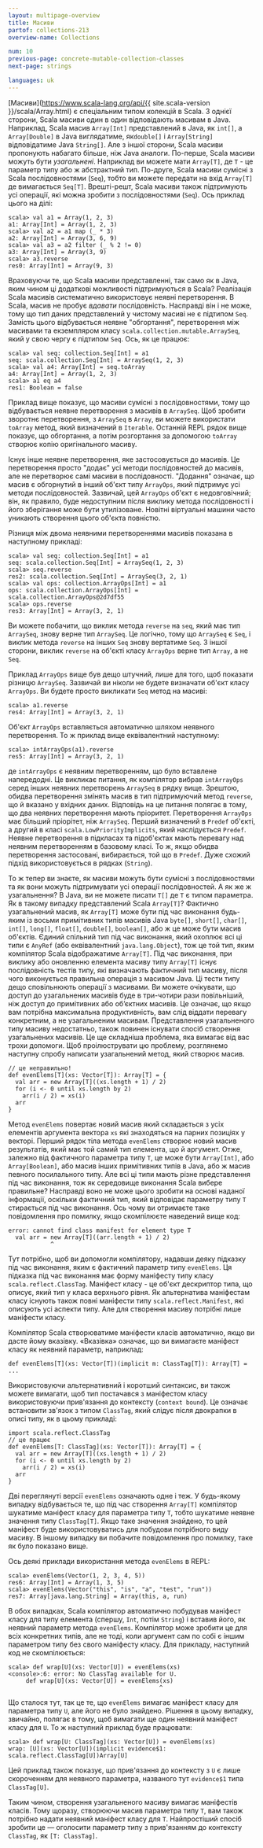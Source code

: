 ```yaml
---
layout: multipage-overview
title: Масиви
partof: collections-213
overview-name: Collections

num: 10
previous-page: concrete-mutable-collection-classes
next-page: strings

languages: uk
---
```


[Масиви](https://www.scala-lang.org/api/{{ site.scala-version }}/scala/Array.html) є спеціальним типом колекцій в Scala. З однієї сторони, Scala масиви один в один відповідають масивам в Java. Наприклад, Scala масив `Array[Int]` представлений в Java, як `int[]`, а `Array[Double]` в Java виглядатиме, як`double[]` і `Array[String]` відповідатиме Java `String[]`. Але з іншої сторони, Scala масиви пропонують набагато більше, ніж Java аналоги. По-перше, Scala масиви можуть бути _узагальнені_. Наприклад ви можете мати `Array[T]`, де `T` - це параметр типу або ж абстрактний тип. По-друге, Scala масиви сумісні з Scala послідовностями (`Seq`), тобто ви можете передати на вхід `Array[T]` де вимагається `Seq[T]`. Врешті-решт, Scala масиви також підтримують усі операції, які можна зробити з послідовностями (`Seq`). Ось приклад цього на ділі:

    scala> val a1 = Array(1, 2, 3)
    a1: Array[Int] = Array(1, 2, 3)
    scala> val a2 = a1 map (_ * 3)
    a2: Array[Int] = Array(3, 6, 9)
    scala> val a3 = a2 filter (_ % 2 != 0)
    a3: Array[Int] = Array(3, 9)
    scala> a3.reverse
    res0: Array[Int] = Array(9, 3)

Враховуючи те, що Scala масиви представленні, так само як в Java, яким чином ці додаткові можливості підтримуються в Scala? Реалізація Scala масивів систематично використовує неявні перетворення. В Scala, масив не пробує _вдавати_ послідовність. Насправді він і не може, тому що тип даних представлений у чистому масиві не є підтипом `Seq`. Замість цього відбувається неявне "обгортання", перетворення між масивами та екземпляром класу `scala.collection.mutable.ArraySeq`, який у свою чергу є підтипом `Seq`. Ось, як це працює:

    scala> val seq: collection.Seq[Int] = a1
    seq: scala.collection.Seq[Int] = ArraySeq(1, 2, 3)
    scala> val a4: Array[Int] = seq.toArray
    a4: Array[Int] = Array(1, 2, 3)
    scala> a1 eq a4
    res1: Boolean = false

Приклад вище показує, що масиви сумісні з послідовностями, тому що відбувається неявне перетворення з масивів в `ArraySeq`. Щоб зробити зворотнє перетворення, з `ArraySeq` в `Array`, ви можете використати `toArray` метод, який визначений в `Iterable`. Останній REPL рядок вище показує, що обгортання, а потім розгортання за допомогою `toArray` створює копію оригінального масиву.

Існує інше неявне перетворення, яке застосовується до масивів. Це перетворення просто "додає" усі методи послідовностей до масивів, але не перетворює самі масиви в послідовності. "Додання" означає, що масив є обгорнутий в інший об'єкт типу `ArrayOps`, який підтримує усі методи послідовностей. Зазвичай, цей `ArrayOps` об'єкт є недовговічний; він, як правило, буде недоступним після виклику метода послідовності і його зберігання може бути утилізоване. Новітні віртуальні машини часто уникають створення цього об'єкта повністю.

Різниця між двома неявними перетвореннями масивів показана в наступному прикладі:

    scala> val seq: collection.Seq[Int] = a1
    seq: scala.collection.Seq[Int] = ArraySeq(1, 2, 3)
    scala> seq.reverse
    res2: scala.collection.Seq[Int] = ArraySeq(3, 2, 1)
    scala> val ops: collection.ArrayOps[Int] = a1
    ops: scala.collection.ArrayOps[Int] = scala.collection.ArrayOps@2d7df55
    scala> ops.reverse
    res3: Array[Int] = Array(3, 2, 1)

Ви можете побачити, що виклик метода `reverse` на `seq`, який має тип `ArraySeq`, знову верне тип `ArraySeq`. Це логічно, тому що `ArraySeq` є `Seq`, і виклик метода `reverse` на інших `Seq` знову вертатиме `Seq`. З іншої сторони, виклик `reverse` на об'єкті класу `ArrayOps` верне тип `Array`, а не `Seq`.

Приклад `ArrayOps` вище був дещо штучний, лише для того, щоб показати різницю `ArraySeq`. Зазвичай ви ніколи не будете визначати об'єкт класу `ArrayOps`. Ви будете просто викликати `Seq` метод на масиві:

    scala> a1.reverse
    res4: Array[Int] = Array(3, 2, 1)

Об'єкт `ArrayOps` вставляється автоматично шляхом неявного перетворення. То ж приклад вище еквівалентний наступному:

    scala> intArrayOps(a1).reverse
    res5: Array[Int] = Array(3, 2, 1)

де `intArrayOps` є неявним перетворенням, що було вставлене напередодні. Це викликає питання, як компілятор вибрав `intArrayOps` серед інших неявних перетворень `ArraySeq` в рядку вище. Зрештою, обидва перетворення змінять масив в тип підтримуючий метод `reverse`, що й вказано у вхідних даних. Відповідь на це питання полягає в тому, що два неявних перетворення мають пріоритет. Перетворення `ArrayOps` має більший пріорітет, ніж `ArraySeq`. Перший визначений в `Predef` об'єкті, а другий в класі `scala.LowPriorityImplicits`, який наслідується `Predef`. Неявне перетворення в підкласах та підоб'єктах мають перевагу над неявним перетворенням в базовому класі. То ж, якщо обидва перетворення застосовані, вибирається, той що в `Predef`. Дуже схожий підхід використовується в рядках (`String`).

То ж тепер ви знаєте, як масиви можуть бути сумісні з послідовностями та як вони можуть підтримувати усі операції послідовностей. А як же ж узагальнення? В Java, ви не можете писати `T[]` де `T` є типом параметра. Як в такому випадку представлений Scala `Array[T]`? Фактично узагальнений масив, як `Array[T]` може бути під час виконання будь-яким із восьми примітивних типів масивів Java `byte[]`, `short[]`, `char[]`, `int[]`, `long[]`, `float[]`, `double[]`, `boolean[]`, або ж це може бути масив об'єктів. Єдиний спільний тип під час виконання, який охоплює всі ці типи є `AnyRef` (або еквівалентний `java.lang.Object`), тож це той тип, яким компілятор Scala відображатиме `Array[T]`. Під час виконання, при виклику або оновленню елемента масиву типу `Array[T]` існує послідовність тестів типу, які визначають фактичний тип масиву, після чого виконується правильна операція з масивом Java. Ці тести типу дещо сповільнюють операції з масивами. Ви можете очікувати, що доступ до узагальнених масивів буде в три-чотири рази повільніший, ніж доступ до примітивних або об’єктних масивів. Це означає, що якщо вам потрібна максимальна продуктивність, вам слід віддати перевагу конкретним, а не узагальненим масивам. Представлення узагальненого типу масиву недостатньо, також повинен існувати спосіб створення узагальнених масивів. Це ще складніша проблема, яка вимагає від вас трохи допомоги. Щоб проілюструвати цю проблему, розглянемо наступну спробу написати узагальнений метод, який створює масив.

    // це неправильно!
    def evenElems[T](xs: Vector[T]): Array[T] = {
      val arr = new Array[T]((xs.length + 1) / 2)
      for (i <- 0 until xs.length by 2)
        arr(i / 2) = xs(i)
      arr
    }

Метод `evenElems` повертає новий масив який складається з усіх елементів аргумента вектора `xs` які знаходяться на парних позиціях у векторі. Перший рядок тіла метода `evenElems` створює новий масив результатів, який має той самий тип елемента, що й аргумент. Отже, залежно від фактичного параметра типу `T`, це може бути `Array[Int]`, або `Array[Boolean]`, або масив інших примітивних типів в Java, або ж масив певного посилального типу. Але всі ці типи мають різне представлення під час виконання, тож як середовище виконання Scala вибере правильне? Насправді воно не може цього зробити на основі наданої інформації, оскільки фактичний тип, який відповідає параметру типу `T` стирається під час виконання. Ось чому ви отримаєте таке повідомлення про помилку, якщо скомпілюєте наведений вище код:

    error: cannot find class manifest for element type T
      val arr = new Array[T]((arr.length + 1) / 2)
                ^

Тут потрібно, щоб ви допомогли компілятору, надавши деяку підказку під час виконання, яким є фактичний параметр типу `evenElems`. Ця підказка під час виконання має форму маніфесту типу класу `scala.reflect.ClassTag`. Маніфест класу - це об'єкт дескриптор типа, що описує, який тип у класа верхнього рівня. Як альтернатива маніфестам класу існують також повні маніфести типу `scala.reflect.Manifest`, які описують усі аспекти типу. Але для створення масиву потрібні лише маніфести класу.

Компілятор Scala створюватиме маніфести класів автоматично, якщо ви дасте йому вказівку. «Вказівка» означає, що ви вимагаєте маніфест класу як неявний параметр, наприклад:

    def evenElems[T](xs: Vector[T])(implicit m: ClassTag[T]): Array[T] = ...

Використовуючи альтернативний і коротший синтаксис, ви також можете вимагати, щоб тип постачався з маніфестом класу використовуючи прив'язання до контексту (`context bound`). Це означає встановити зв'язок з типом `ClassTag`, який слідує після двокрапки в описі типу, як в цьому прикладі:

    import scala.reflect.ClassTag
    // це працює
    def evenElems[T: ClassTag](xs: Vector[T]): Array[T] = {
      val arr = new Array[T]((xs.length + 1) / 2)
      for (i <- 0 until xs.length by 2)
        arr(i / 2) = xs(i)
      arr
    }

Дві переглянуті версії `evenElems` означають одне і теж. У будь-якому випадку відбувається те, що під час створення `Array[T]` компілятор шукатиме маніфест класу для параметра типу `T`, тобто шукатиме неявне значення типу `ClassTag[T]`. Якщо таке значення знайдено, то цей маніфест буде використовуватись для побудови потрібного виду масиву. В іншому випадку ви побачите повідомлення про помилку, таке як було показано вище.

Ось деякі приклади використання метода `evenElems` в REPL:

    scala> evenElems(Vector(1, 2, 3, 4, 5))
    res6: Array[Int] = Array(1, 3, 5)
    scala> evenElems(Vector("this", "is", "a", "test", "run"))
    res7: Array[java.lang.String] = Array(this, a, run)

В обох випадках, Scala компілятор автоматично побудував маніфест класу для типу елемента (спершу, `Int`, потім `String`) і вставив його, як неявний параметр метода `evenElems`. Компілятор може зробити це для всіх конкретних типів, але не тоді, коли аргумент сам по собі є іншим параметром типу без свого маніфесту класу. Для прикладу, наступний код не скомпілюється:

    scala> def wrap[U](xs: Vector[U]) = evenElems(xs)
    <console>:6: error: No ClassTag available for U.
         def wrap[U](xs: Vector[U]) = evenElems(xs)
                                               ^

Що сталося тут, так це те, що `evenElems` вимагає маніфест класу для параметра типу `U`, але його не було знайдено. Рішення в цьому випадку, звичайно, полягає в тому, щоб вимагати ще один неявний маніфест класу для `U`. То ж наступний приклад буде працювати:

    scala> def wrap[U: ClassTag](xs: Vector[U]) = evenElems(xs)
    wrap: [U](xs: Vector[U])(implicit evidence$1: scala.reflect.ClassTag[U])Array[U]

Цей приклад також показує, що прив'язання до контексту з `U` є лише скороченням для неявного параметра, названого тут `evidence$1` типа `ClassTag[U]`.

Таким чином, створення узагальненого масиву вимагає маніфестів класів. Тому щоразу, створюючи масив параметра типу `T`, вам також потрібно надати неявний маніфест класу для `T`. Найпростіший спосіб зробити це — оголосити параметр типу з прив'язанням до контексту `ClassTag`, як `[T: ClassTag]`.

